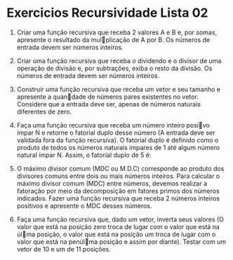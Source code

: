 # Exercicios Recursividade Lista 02


1. Criar uma função recursiva que receba 2 valores A e B e, por somas, apresente o resultado da mul􀆟plicação de A por B. Os números de entrada devem ser números inteiros.
2. Criar uma função recursiva que receba o dividendo e o divisor de uma operação de divisão e, por subtrações, exiba o resto da divisão. Os números de entrada devem ser números inteiros.
3. Construir uma função recursiva que receba um vetor e seu tamanho e apresente a quan􀆟dade de números pares existentes no vetor. Considere que a entrada deve ser, apenas de números naturais diferentes de zero.
4. Faça uma função recursiva que receba um número inteiro posi􀆟vo ímpar N e retorne o fatorial duplo desse número (A entrada deve ser validada fora da função recursiva). O fatorial duplo é definido como o produto de todos os números naturais ímpares de 1 até algum número natural ímpar N. Assim, o fatorial duplo de 5 é:
5. O máximo divisor comum (MDC ou M.D.C) corresponde ao produto dos divisores comuns entre dois ou mais números inteiros. Para calcular o máximo divisor comum (MDC) entre números, devemos realizar a fatoração por meio da decomposição em fatores primos dos números indicados.
Fazer uma função recursiva que receba 2 números inteiros positivos e apresente o MDC desses números.

6. Faça uma função recursiva que, dado um vetor, inverta seus valores (O valor que está na posição zero troca de lugar com o valor que está na úl􀆟ma posição, o valor que está na posição um troca de lugar com o valor que está na penúl􀆟ma posição e assim por diante). Testar com um vetor de 10 e um de 11 posições.
